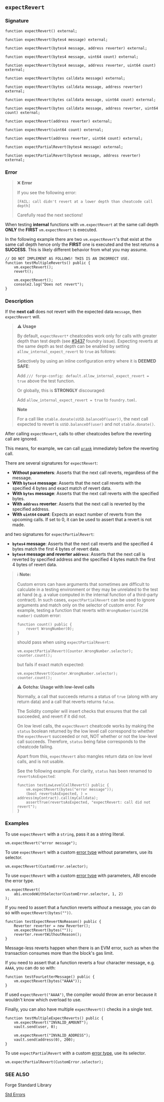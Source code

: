 ## `expectRevert`

### Signature

```solidity
function expectRevert() external;
```

```solidity
function expectRevert(bytes4 message) external;
```

```solidity
function expectRevert(bytes4 message, address reverter) external;
```

```solidity
function expectRevert(bytes4 message, uint64 count) external;
```

```solidity
function expectRevert(bytes4 message, address reverter, uint64 count) external;
```

```solidity
function expectRevert(bytes calldata message) external;
```

```solidity
function expectRevert(bytes calldata message, address reverter) external;
```

```solidity
function expectRevert(bytes calldata message, uint64 count) external;
```

```solidity
function expectRevert(bytes calldata message, address reverter, uint64 count) external;
```

```solidity
function expectRevert(address reverter) external;
```

```solidity
function expectRevert(uint64 count) external;
```

```solidity
function expectRevert(address reverter, uint64 count) external;
```

```solidity
function expectPartialRevert(bytes4 message) external;
```

```solidity
function expectPartialRevert(bytes4 message, address reverter) external;
```

### Error

> ❌ **Error**
>
> If you see the following error:
>
> `[FAIL: call didn't revert at a lower depth than cheatcode call depth]`
>
> Carefully read the next sections!

When testing **internal** functions with `vm.expectRevert` at the same call depth **ONLY** the **FIRST** `vm.expectRevert` is executed.

In the following example there are two `vm.expectRevert`'s that exist at the same call depth hence only the **FIRST** one is executed and
the test returns a **SUCCESS**. This is likely different behavior from what you may assume.

```solidity
// DO NOT IMPLEMENT AS FOLLOWS! THIS IS AN INCORRECT USE.
function testMultipleReverts() public {
    vm.expectRevert();
    revert();

    vm.expectRevert();
    console2.log("Does not revert");
}
```

### Description

If the **next call** does not revert with the expected data `message`, then `expectRevert` will.

> ⚠️ **Usage**
>
> By default, `expectRevert*` cheatcodes work only for calls with greater depth than test depth (see [#3437](https://github.com/foundry-rs/foundry/issues/3437) foundry issue).
> Expecting reverts at the same depth as test depth can be enabled by setting `allow_internal_expect_revert` to `true` as follows:
>
> Selectively by using an inline configuration entry where it is **DEEMED SAFE**:
>
> Add `/// forge-config: default.allow_internal_expect_revert = true` above the test function.
>
> Or globally, this is **STRONGLY** discouraged:
>
> Add `allow_internal_expect_revert = true` to `foundry.toml`.

> **Note**
>
> For a call like `stable.donate(sUSD.balanceOf(user))`, the next call expected to revert is `sUSD.balanceOf(user)` and not `stable.donate()`.

After calling `expectRevert`, calls to other cheatcodes before the reverting call are ignored.

This means, for example, we can call [`prank`](./prank.md) immediately before the reverting call.

There are several signatures for `expectRevert`:

- **Without parameters**: Asserts that the next call reverts, regardless of the message.
- **With `bytes4` message**: Asserts that the next call reverts with the specified 4 bytes and exact match of revert data.
- **With `bytes` message**: Asserts that the next call reverts with the specified bytes.
- **With `address` reverter**: Asserts that the next call is reverted by the specified address.
- **With `uint64` count**: Expects an exact number of reverts from the upcoming calls. If set to 0, it can be used to assert that a revert is not made.

and two signatures for `expectPartialRevert`:

- **`bytes4` message**: Asserts that the next call reverts and the specified 4 bytes match the first 4 bytes of revert data.
- **`bytes4` message and reverter `address`**: Asserts that the next call is reverted by specified address and the specified 4 bytes match the first 4 bytes of revert data.

> ℹ️ **Note:**
>
> Custom errors can have arguments that sometimes are difficult to calculate in a testing environment or they may be unrelated to the test at hand (e.g. a value computed in the internal function of a third-party contract). In such cases, `expectPartialRevert` can be used to ignore arguments and match only on the selector of custom error. For example, testing a function that reverts with `WrongNumber(uint256 number)` custom error:
>
> ```solidity
> function count() public {
>     revert WrongNumber(0);
> }
> ```
>
> should pass when using `expectPartialRevert`:
>
> ```solidity
> vm.expectPartialRevert(Counter.WrongNumber.selector);
> counter.count();
> ```
>
> but fails if exact match expected:
>
> ```solidity
> vm.expectRevert(Counter.WrongNumber.selector);
> counter.count();
> ```

> ⚠️ **Gotcha: Usage with low-level calls**
>
> Normally, a call that succeeds returns a status of `true` (along with any return data) and a call that reverts returns `false`.
>
> The Solidity compiler will insert checks that ensures that the call succeeded, and revert if it did not.
>
> On low level calls, the `expectRevert` cheatcode works by making the `status` boolean returned by the low level call correspond to whether the `expectRevert` succeeded or not, NOT whether or not the low-level call succeeds. Therefore, `status` being false corresponds to the cheatcode failing.
>
> Apart from this, `expectRevert` also mangles return data on low level calls, and is not usable.
>
> See the following example. For clarity, `status` has been renamed to `revertsAsExpected`:
>
> ```solidity
> function testLowLevelCallRevert() public {
>     vm.expectRevert(bytes("error message"));
>     (bool revertsAsExpected, ) = address(myContract).call(myCalldata);
>     assertTrue(revertsAsExpected, "expectRevert: call did not revert");
> }
> ```

### Examples

To use `expectRevert` with a `string`, pass it as a string literal.

```solidity
vm.expectRevert("error message");
```

To use `expectRevert` with a custom [error type][error-type] without parameters, use its selector.

```solidity
vm.expectRevert(CustomError.selector);
```

To use `expectRevert` with a custom [error type][error-type] with parameters, ABI encode the error type.

```solidity
vm.expectRevert(
    abi.encodeWithSelector(CustomError.selector, 1, 2)
);
```

If you need to assert that a function reverts _without_ a message, you can do so with `expectRevert(bytes(""))`.

```solidity
function testExpectRevertNoReason() public {
    Reverter reverter = new Reverter();
    vm.expectRevert(bytes(""));
    reverter.revertWithoutReason();
}
```

Message-less reverts happen when there is an EVM error, such as when the transaction consumes more than the block's gas limit.

If you need to assert that a function reverts a four character message, e.g. `AAAA`, you can do so with:

```solidity
function testFourLetterMessage() public {
    vm.expectRevert(bytes("AAAA"));
}
```

If used `expectRevert("AAAA")`, the compiler would throw an error because it wouldn't know which overload to use.

Finally, you can also have multiple `expectRevert()` checks in a single test.

```solidity
function testMultipleExpectReverts() public {
    vm.expectRevert("INVALID_AMOUNT");
    vault.send(user, 0);

    vm.expectRevert("INVALID_ADDRESS");
    vault.send(address(0), 200);
}
```

To use `expectPartialRevert` with a custom [error type][error-type], use its selector.

```solidity
vm.expectPartialRevert(CustomError.selector);
```

### SEE ALSO

Forge Standard Library

[Std Errors](../reference/forge-std/std-errors.md)

[error-type]: https://docs.soliditylang.org/en/v0.8.11/contracts.html#errors
